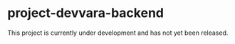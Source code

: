 # project-devvara-backend
This project is currently under development and has not yet been released.